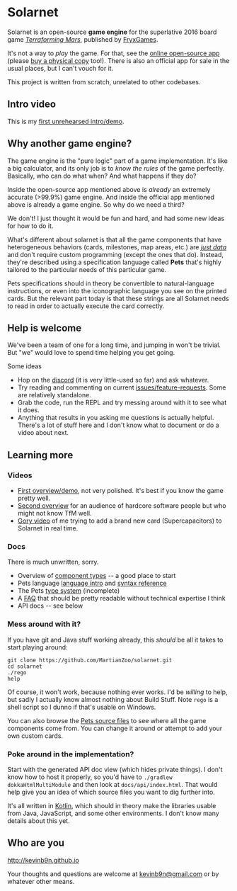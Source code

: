 # Solarnet

Solarnet is an open-source **game engine** for the superlative 2016 board game *[Terraforming Mars](https://www.amazon.com/Indie-Boards-Cards-Terraforming-Board/dp/B01GSYA4K2)*, published by [FryxGames](http://fryxgames.se).

It's not a way to *play* the game. For that, see the [online open-source app](http://terraforming-mars.herokuapp.com) (please [buy a physical copy](https://www.amazon.com/Indie-Boards-Cards-Terraforming-Board/dp/B01GSYA4K2) too!). There is also an official app for sale in the usual places, but I can't vouch for it.

This project is written from scratch, unrelated to other codebases.

## Intro video

This is my [first unrehearsed intro/demo](https://www.youtube.com/watch?v=btCLcFLvV2I).

## Why another game engine?

The game engine is the "pure logic" part of a game implementation. It's like a big calculator, and its only job is to *know the rules* of the game perfectly. Basically, who can do what when? And what happens if they do?

Inside the open-source app mentioned above is *already* an extremely accurate (>99.9%) game engine. And inside the official app mentioned above is already a game engine. So why do we need a third?

We don't! I just thought it would be fun and hard, and had some new ideas for how to do it.

What's different about solarnet is that all the game components that have heterogeneous behaviors (cards, milestones, map areas, etc.) are *[just data](https://github.com/MartianZoo/solarnet/blob/main/canon/src/main/java/dev/martianzoo/tfm/canon/cards.json5)* and don't require custom programming (except the ones that do). Instead, they're described using a specification language called **Pets** that's highly tailored to the particular needs of this particular game.

Pets specifications should in theory be convertible to natural-language instructions, or even into the iconographic language you see on the printed cards. But the relevant part today is that these strings are all Solarnet needs to read in order to actually execute the card correctly.

## Help is welcome

We've been a team of one for a long time, and jumping in won't be trivial. But "we" would love to spend time helping you get going.

Some ideas

* Hop on the [discord](https://discord.com/invite/3vpKDktmde) (it is very little-used so far) and ask whatever.
* Try reading and commenting on current [issues/feature-requests](http://github.com/MartianZoo/solarnet/issues). Some are relatively standalone.
* Grab the code, run the REPL and try messing around with it to see what it does.
* Anything that results in you asking me questions is actually helpful. There's a lot of stuff here and I don't know what to document or do a video about next.

## Learning more

### Videos

* [First overview/demo](https://www.youtube.com/watch?v=btCLcFLvV2I), not very polished. It's best if you know the game pretty well.
* [Second overview](https://www.youtube.com/watch?v=pds_Axz2T90) for an audience of hardcore software people but who might not know TfM well.
* [Gory video](https://www.youtube.com/watch?v=jC4iZnv4UA0) of me trying to add a brand new card (Supercapacitors) to Solarnet in real time.

### Docs

There is much unwritten, sorry.

* Overview of [component types](docs/component-types.md) -- a good place to start
* Pets language [language intro](docs/language-intro.md) and [syntax reference](docs/syntax.md)
* The Pets [type system](docs/type-system.md) (incomplete)
* A [FAQ](docs/faq.md) that should be pretty readable without technical expertise I think
* API docs -- see below

### Mess around with it?

If you have git and Java stuff working already, this *should* be all it takes to start playing around:

```
git clone https://github.com/MartianZoo/solarnet.git
cd solarnet
./rego
help
```

Of course, it won't work, because nothing ever works. I'd be *willing* to help, but sadly I actually know almost nothing about Build Stuff. Note `rego` is a shell script so I dunno if that's usable on Windows.

You can also browse the [Pets source files](https://github.com/MartianZoo/solarnet/tree/main/canon/src/main/java/dev/martianzoo/tfm/canon) to see where all the game components come from. You can change it around or attempt to add your own custom cards.

### Poke around in the implementation?

Start with the generated API doc view (which hides private things). I don't know how to host it properly, so you'd have to `./gradlew dokkaHtmlMultiModule` and then look at `docs/api/index.html`. That would help give you an idea of which source files you want to dig further into.

It's all written in [Kotlin](https://kotlinlang.org), which should in theory make the libraries usable from Java, JavaScript, and some other environments. I don't know many details about this yet.

## Who are you

http://kevinb9n.github.io

Your thoughts and questions are welcome at kevinb9n@gmail.com or by whatever other means.
